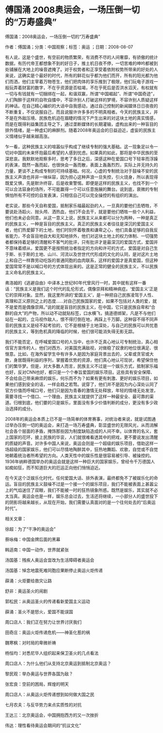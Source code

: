 # 傅国涌  2008奥运会，一场压倒一切的“万寿盛典”  
  
傅国涌：2008奥运会，一场压倒一切的“万寿盛典”  
作者：傅国涌；分类：中国观察；标签：奥运 ；日期：2008-08-07  
有人说，这是个盛世，有空前的物质繁荣，有消费不尽的人间奢靡，有骄傲的统计数据，有历代帝王都想象不到的好日子，推土机日夜不停，一切苦难的呻吟都被到处铺展在大地上的噪音遮掩了。对于权势者和正享受着依附权势所带来的好处的人来说，这确实是个最好的时代，所有的鲜花似乎都为他们而开，所有的阳光都为他们而洒，他们主宰着万物苍生，他们把肉体的享乐推到了极限，他们玩电子游戏一般玩弄着财富的数字，不在乎资源是否枯竭，不在乎死后是否洪水滔天，有权就有一切与有钱就有一切捆绑在一起，和谐双赢，所谓“中国崛起”、所谓“中国奇迹”，人们陶醉于这样的自吹自擂中，不容许别人打破这样的梦境，不容许别人质疑这样的神话。在自己精心编织的大话中自我感动，通过自己控制的新闻媒体日日夜夜的不断重复，不仅说服自己，而且说服许许多多的不明真相者。今天的民族主义，并不是在外敌压境、民族危机迫在眉睫的情况下产生出来的对这块土地的真实情感，而是在既得利益集团主导之下，通过垄断媒体的长期灌输，虚构出来的一种盲目的排外情绪，是一种虚幻的麻醉剂。随着2008年奥运会的日益迫近，虚妄的民族主义情绪似乎越来越高涨。  
乍一看，这种民族主义的喧嚣似乎构成了继续专制的强大基础。这一现象足以令一切对中国的未来怀抱最后希望的人感到忧虑。如果真的如此，那将是中华民族的至深悲哀。我默默地观察多时，思考了多日之后，深感这种在爱国口号下轻率而浮躁的表演，既然一轰而起，也很快会一轰而散，表面上轰轰烈烈，实际上并无持久的力量，更谈不上构成专制的可持续基础。何况，心虚的专制统治对于鼓噪不安的民族主义声浪也并非一味纵容，因为担心这种声浪一旦失控，引火烧身，所以表现得既爱又惧，先是默许终容，后是收束警惕。即便是这样的民族主义，也找不到一个可以合法容身的场所，不可能赢得一个可以任意施展的舞台。说到底，衰微的专制惧怕所有不可控的自发表演，只相信自己可以完全操控的有组织的演出。  
老实说，那些今天自称爱国，抵制家乐福最起劲的人，一旦真的要他们去牺牲，不要说赴汤蹈火、抛头颅、洒热血，他们不会去干，就是要他们牺牲一些个人利益，他们也未必会同意。从这一意义上说，民族主义从来都可以分为两种，一种是真正的民族主义，一种是盲目的民族主义。真正的民族主义者往往是深沉的爱国主义者，他们热爱脚下的土地，他们时刻怀着敬畏和谦卑之心，他们具备足够的自我反省能力，不会盲目地自大和无知地排外，他们对这块土地上的权力体制、一切强势者都保持着足够的清醒和不客气的批评，只有批评才是最深沉的爱国方式，爱国并不意味着顺从，爱国更不是按照统治者指定的方向和许可的方式，爱国是对自己生于斯、长于斯的土地、山川、河流以及世世代代形成的文化的认同，是对这片土地上和自己一样靠劳动吃饭的普通同胞的血肉联系，这样的爱国才是真爱国，但这种爱国常常不是以喊口号的方式体现出来的。这是正常的健全的民族主义，不以民族主义命名的民族主义。  
弗洛姆的《逃避自由》中译本上世纪80年代曾风行一时，其中就有这样一番话：“民族主义是我们这个时代的乱伦形式，偶像崇拜和精神病症。‘爱国主义’正是它的崇拜对象。显然，我这里所讲的‘爱国主义’，是一种把自己民族凌驾于人性、真理和正义原则之上的态度……对自己民族国家的爱，如果不包括对人类的爱，就不是爱而是偶像崇拜。”说的就是盲目的民族主义，在中国，它只是民族自卑和“合群的自大”的产物，所以动不动就贴标签，口水横飞，搞道德绑架，凡是不与他们站在一起的，立马视作敌人，恨不得打倒在地，再踩上千万脚。这种容不得不同声音的民族主义是经不起考验的，它不是根植于土地深处，与自己的民族可以共忧患的民族主义，等到危机真的降临的时候，他们很可能消失得无影无踪。  
我们不能否定，在呼喊爱国口号的人当中，也许不乏真心地认可专制统治，真心相信官方宣传的人，他们对西方、对美国充满敌视，对做稳了奴隶的地位很满足、很惬意。比如，在海外留学生中有许多人是因为家庭背景出去的，父辈或贪官或大款，身居既得利益的序列，掌握着优势的资源，他们真心地认可现状，希望保住他们的繁华梦。但是，对大多数人而言，民族主义不过是一个娱乐方式，抵制家乐福也好，反对CNN也好，都只是一个个奉旨爱国的娱乐项目。这些具有安全保障、不会给自己带来麻烦的娱乐，何乐而不为？如果有更有刺激、更好的娱乐项目，如果他们感到安全的话，一样会趋之若骛。说穿了，他们并不是因为内心深处认同了官方价值而呼喊口号，他们只是因为青春的激情无处释放，年轻的情绪无处发泄，需要寻找一个借口、一个理由，民族主义就提供了这样一种最安全、最可靠的渠道。归根到底，他们要的只是娱乐，里面没有多少价值判断的成分，更没有多少政治选择的成分。  
2008年的奥运会本质上已不是一场简单的体育赛事，对统治者来说，就是试图通过举办压倒一切的奥运会，来打造一场万寿盛典，彰显盛世的无限风光，从而消解社会各个层面的矛盾，掩饰那些因为制度缺陷造成的人间不幸。以体育的名义，套上国家的花环，披上民族的华衮，人们就很难看透其中的把戏，更不要说发出清醒的质疑的声音。对许多中国人来说，奥运会则是一个超级的娱乐项目，借助这样一场超级的国家娱乐，他们可以尽情地陶醉其中，狂热地舞蹈、欢歌，自觉或不自觉地朝着统治者所希望的方向。人类天性中的娱乐性是很容易被引导、被操控的。1936年纳粹德国举办的奥运会就是这样一种巨大的国家娱乐，曾经令千万德国人如痴如狂，而不知道巨大的厄运正向他们悄悄迫近。  
在今天这个泛娱乐化时代，任何爱国大话、排外表演，最终都免不了被娱乐化的命运。盲目的民族主义鼓噪不过是一个接一个的娱乐项目，我们不能被表面上甚嚣尘上的气焰迷住了双眼，我们不能被一时的狂热镜象所惑。既然是娱乐，其实就不必太当真。奥运会也是一样，娱乐总会过去，生活还将继续，一小部分人的盛世投下的阴影将越来越长，从现在开始，我们需要认真面对的是一个往何处去的“后奥运时代”。  
  
相关文章：  
徐超：为了“干净的奥运会”  
蔡咏梅：中国金牌后面的黑幕  
韩适南：中国一动作，世界就紧张  
汤国基：残疾人奥运会宜改为生活障碍者奥运会  
汤国基：悼念地震死难同胞应果断停止奥运火炬传递  
薛涌：火炬要给救灾让路  
舒非：奥运圣火的闹剧  
郭松民：从奥运圣火的传递看新爱国主义运动  
薛涌：圣火不是怒火，爱国不能误国  
周口店人：我们正在努力让世界讨厌我们  
田奇庄：奥运火炬传递危机——神圣化惹的祸  
魏寒枫：对时局的卑微祈祷  
杨恒均：对悉尼华人组织起来保卫圣火的几点看法  
周口店人：为什么他们从支持北京奥运到抵制北京奥运？  
黎民观：举办奥运与世界各国为敌？  
张宏良：空前的困局，辉煌的明天  
周口店人：从奥运火炬传递想到如何做大国之民  
七月农夫：与反华势力来点实质性的对抗  
王达三：北京奥运会，中国拥抱西方的又一次挫折  
伟达：理性看待奥运会期间的“抗议文化”